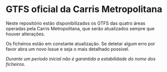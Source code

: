 # GTFS oficial da Carris Metropolitana

Neste repositório estão disponibilizados os GTFS das quatro áreas operadas pela Carris Metropolitana, que serão
atualizados sempre que houver alterações.

Os ficheiros estão em constante atualização. Se detetar algum erro por favor abra um novo Issue e seja o mais detalhado possível.

_Durante um período inicial não é garantida a estabilidade do nome dos ficheiros._
